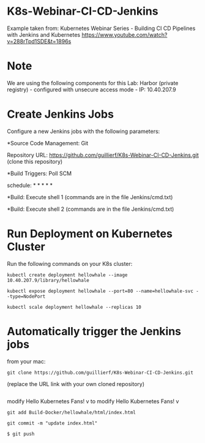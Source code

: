 # K8s-Webinar-CI-CD-Jenkins

Example taken from:
Kubernetes Webinar Series - Building CI CD Pipelines with Jenkins and Kubernetes
https://www.youtube.com/watch?v=288rTpd1SDE&t=1896s

# Note
We are using the following components for this Lab:
Harbor (private registry) - configured with unsecure access mode - IP: 10.40.207.9

# Create Jenkins Jobs

Configure a new Jenkins jobs with the following parameters:

*Source Code Management: Git

Repository URL: https://github.com/guillierf/K8s-Webinar-CI-CD-Jenkins.git (clone this repository)

*Build Triggers: Poll SCM

schedule: * * * * *

*Build: Execute shell 1 (commands are in the file Jenkins/cmd.txt)

*Build: Execute shell 2 (commands are in the file Jenkins/cmd.txt)


# Run Deployment on Kubernetes Cluster

Run the following commands on your K8s cluster:

```
kubectl create deployment hellowhale --image 10.40.207.9/library/hellowhale
```

```
kubectl expose deployment hellowhale --port=80 --name=hellowhale-svc --type=NodePort
```

```
kubectl scale deployment hellowhale --replicas 10
```

# Automatically trigger the Jenkins jobs

from your mac:

```
git clone https://github.com/guillierf/K8s-Webinar-CI-CD-Jenkins.git
```
(replace the URL link with your own cloned repository)

```vi Build-Docker/hellowhale/html/index.html
```

modify Hello Kubernetes Fans! v<X> to modify Hello Kubernetes Fans! v<Y>

```
git add Build-Docker/hellowhale/html/index.html
```

```
git commit -m "update index.html"
```

```
$ git push
```

